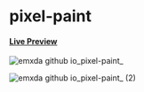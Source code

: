 # pixel-paint


#### <a href="https://emxda.github.io/pixel-paint/">Live Preview</a>



![emxda github io_pixel-paint_](https://user-images.githubusercontent.com/81132948/215709474-85b705fb-540f-4ad3-9161-2291fdc776ca.png)

![emxda github io_pixel-paint_ (2)](https://user-images.githubusercontent.com/81132948/215709785-2bd29fec-8bb7-4215-a8e1-f6306e4a36e8.png)
